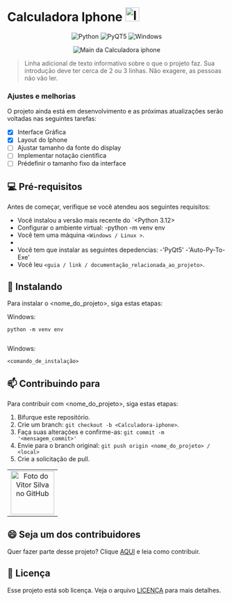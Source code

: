 # Calculadora Iphone <img src="calculator.ico" width="32" alt="Icone da Calculadora iphone">

<div align="center">

![Python](https://img.shields.io/badge/PYthon-3776AB?style=for-the-badge&logo=python&logoColor=white)
![PyQT5](https://img.shields.io/badge/Qt-%?style=for-the-badge)
![Windows](https://img.shields.io/badge/windows-%?style=for-the-badge)



<img src="fotoExemplo.png"  alt="Main da Calculadora iphone">
</div>

> Linha adicional de texto informativo sobre o que o projeto faz. Sua introdução deve ter cerca de 2 ou 3 linhas. Não exagere, as pessoas não vão ler.

### Ajustes e melhorias

O projeto ainda está em desenvolvimento e as próximas atualizações serão voltadas nas seguintes tarefas:

- [x] Interface Gráfica
- [x] Layout do Iphone
- [ ] Ajustar tamanho da fonte do display
- [ ] Implementar notação cientifica 
- [ ] Prédefinir o tamanho fixo da interface

## 💻 Pré-requisitos

Antes de começar, verifique se você atendeu aos seguintes requisitos:

- Você instalou a versão mais recente do `<Python 3.12>
- Configurar o ambiente virtual:
      -python -m venv env
- Você tem uma máquina `<Windows / Linux >`.
- 
- Você tem que instalar as seguintes depedencias:
    -'PyQt5'
    -'Auto-Py-To-Exe'
- Você leu `<guia / link / documentação_relacionada_ao_projeto>`.

## 🚀 Instalando <calculadora Iphone>

Para instalar o <nome_do_projeto>, siga estas etapas:

Windows:
```
python -m venv env


```

Windows:

```
<comando_de_instalação>
```


## 📫 Contribuindo para <calculadora Iphone>

Para contribuir com <nome_do_projeto>, siga estas etapas:

1. Bifurque este repositório.
2. Crie um branch: `git checkout -b <Calculadora-iphone>`.
3. Faça suas alterações e confirme-as: `git commit -m '<mensagem_commit>'`
4. Envie para o branch original: `git push origin <nome_do_projeto> / <local>`
5. Crie a solicitação de pull.


<table>
  <tr>
    <td align="center">
      <a href="#" title="Vitor da Silva">
        <img src="https://avatars.githubusercontent.com/u/164203021?v=4,
          " width="100px;" alt="Foto do Vitor Silva no GitHub"/><br>
      </a>
    </td>
  </tr>
</table>

## 😄 Seja um dos contribuidores

Quer fazer parte desse projeto? Clique [AQUI](CONTRIBUTING.md) e leia como contribuir.

## 📝 Licença

Esse projeto está sob licença. Veja o arquivo [LICENÇA](LICENSE.md) para mais detalhes.
